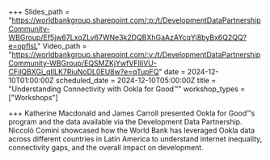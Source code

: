 +++
Slides_path = "https://worldbankgroup.sharepoint.com/:p:/t/DevelopmentDataPartnershipCommunity-WBGroup/Ef5jw67LxqZLv67WNe3k2DQBXhGaAzAYcqYi8byBx6Q2QQ?e=opflsL"
Video_path = "https://worldbankgroup.sharepoint.com/:v:/t/DevelopmentDataPartnershipCommunity-WBGroup/EQSMZKjYwfVFlIiVU-CFilQBXGi_qIILK7RiuNoDL0EU8w?e=qTupFQ"
date = 2024-12-10T01:00:00Z
scheduled_date = 2024-12-10T05:00:00Z
title = "Understanding Connectivity with Ookla for Good™"
workshop_types = ["Workshops"]

+++
Katherine Macdonald and James Carroll presented Ookla for Good™s program and the data available via the Development Data Partnership. Niccolò Comini showcased how the World Bank has leveraged Ookla data across different countries in Latin America to understand internet inequality, connectivity gaps, and the overall impact on development.